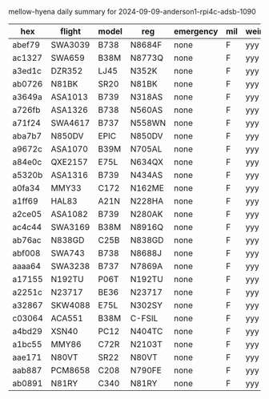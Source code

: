 mellow-hyena daily summary for 2024-09-09-anderson1-rpi4c-adsb-1090

|hex|flight|model|reg|emergency|mil|weirdo|
|--|--|--|--|--|--|--|
|abef79|SWA3039|B738|N8684F|none|F|yyy|
|ac1327|SWA659|B38M|N8773Q|none|F|yyy|
|a3ed1c|DZR352|LJ45|N352K|none|F|yyy|
|ab0726|N81BK|SR20|N81BK|none|F|yyy|
|a3649a|ASA1013|B739|N318AS|none|F|yyy|
|a726fb|ASA1326|B738|N560AS|none|F|yyy|
|a71f24|SWA4617|B737|N558WN|none|F|yyy|
|aba7b7|N850DV|EPIC|N850DV|none|F|yyy|
|a9672c|ASA1070|B39M|N705AL|none|F|yyy|
|a84e0c|QXE2157|E75L|N634QX|none|F|yyy|
|a5320b|ASA1316|B739|N434AS|none|F|yyy|
|a0fa34|MMY33|C172|N162ME|none|F|yyy|
|a1ff69|HAL83|A21N|N228HA|none|F|yyy|
|a2ce05|ASA1082|B739|N280AK|none|F|yyy|
|ac4c44|SWA3169|B38M|N8916Q|none|F|yyy|
|ab76ac|N838GD|C25B|N838GD|none|F|yyy|
|abf008|SWA743|B738|N8688J|none|F|yyy|
|aaaa64|SWA3238|B737|N7869A|none|F|yyy|
|a17155|N192TU|P06T|N192TU|none|F|yyy|
|a2251c|N23717|BE36|N23717|none|F|yyy|
|a32867|SKW4088|E75L|N302SY|none|F|yyy|
|c03064|ACA551|B38M|C-FSIL|none|F|yyy|
|a4bd29|XSN40|PC12|N404TC|none|F|yyy|
|a1bc55|MMY86|C72R|N2103T|none|F|yyy|
|aae171|N80VT|SR22|N80VT|none|F|yyy|
|aab887|PCM8658|C208|N790FE|none|F|yyy|
|ab0891|N81RY|C340|N81RY|none|F|yyy|
